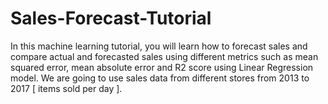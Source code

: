 # Sales-Forecast-Tutorial
In this machine learning tutorial, you will learn how to forecast sales and compare actual and forecasted sales using different metrics such as mean squared error, mean absolute error and R2 score using Linear Regression model. We are going to use sales data from different stores from 2013 to 2017 [ items sold per day ]. 
